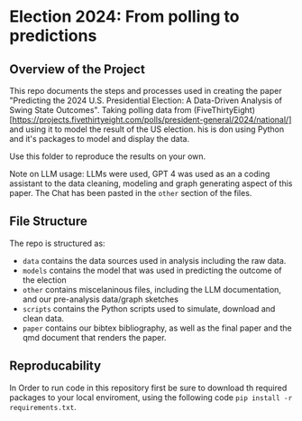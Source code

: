 # Election 2024: From polling to predictions

## Overview of the Project

This repo documents the steps and processes used in creating the paper "Predicting the 2024 U.S. Presidential Election: A Data-Driven Analysis of Swing State Outcomes". Taking polling data from  (FiveThirtyEight)[https://projects.fivethirtyeight.com/polls/president-general/2024/national/] and using it to model the result of the US election. his is don using Python and it's packages to model and display the data.

Use this folder to reproduce the results on your own.

Note on LLM usage: 
LLMs were used, GPT 4 was used as an a coding assistant to the data cleaning, modeling and graph generating aspect of this paper. The Chat has been pasted in the `other` section of the files.

## File Structure

The repo is structured as:

-   `data` contains the data sources used in analysis including the raw data.
-   `models` contains the model that was used in predicting the outcome of the election
-   `other` contains miscelaninous files, including the LLM documentation, and our pre-analysis data/graph sketches 
-   `scripts` contains the Python scripts used to simulate, download and clean data.
-   `paper` contains our bibtex bibliography, as well as the final paper and the qmd document that renders the paper. 

## Reproducability

In Order to run code in this repository first be sure to download th required packages to your local enviroment, using the following code `pip install -r requirements.txt`.